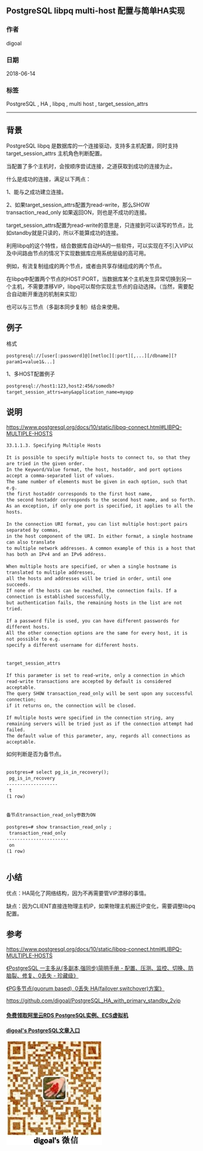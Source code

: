 ## PostgreSQL libpq multi-host 配置与简单HA实现  
                                                             
### 作者                                                             
digoal                                                             
                                                             
### 日期                                                             
2018-06-14                                                           
                                                             
### 标签                                                             
PostgreSQL , HA , libpq , multi host , target_session_attrs   
                                                             
----                                                             
                                                             
## 背景   
PostgreSQL libpq 是数据库的一个连接驱动，支持多主机配置，同时支持target_session_attrs 主机角色判断配置。  
  
当配置了多个主机时，会按顺序尝试连接，之道获取到成功的连接为止。  
  
什么是成功的连接，满足以下两点：  
  
1、能与之成功建立连接。  
  
2、如果target_session_attrs配置为read-write，那么SHOW transaction_read_only 如果返回ON，则也是不成功的连接。  
  
target_session_attrs配置为read-write的意思是，只连接到可以读写的节点，比如standby就是只读的，所以不能算成功的连接。   
  
利用libpq的这个特性，结合数据库自动HA的一些软件，可以实现在不引入VIP以及中间路由节点的情况下实现数据库应用系统层级的高可用。  
  
例如，有流复制组成的两个节点，或者由共享存储组成的两个节点。  
  
在libpq中配置两个节点的HOST:PORT，当数据库某个主机发生异常切换到另一个主机，不需要漂移VIP，libpq可以帮你实现主节点的自动选择。（当然，需要配合自动断开重连的机制来实现）  
  
也可以与三节点（多副本同步复制）结合来使用。  
  
## 例子  
  
格式  
  
```  
postgresql://[user[:password]@][netloc][:port][,...][/dbname][?param1=value1&...]  
```  
  
1、多HOST配置例子  
  
```  
postgresql://host1:123,host2:456/somedb?target_session_attrs=any&application_name=myapp  
```  
  
## 说明  
https://www.postgresql.org/docs/10/static/libpq-connect.html#LIBPQ-MULTIPLE-HOSTS  
  
```  
33.1.1.3. Specifying Multiple Hosts  
  
It is possible to specify multiple hosts to connect to, so that they are tried in the given order.   
In the Keyword/Value format, the host, hostaddr, and port options accept a comma-separated list of values.   
The same number of elements must be given in each option, such that e.g.   
the first hostaddr corresponds to the first host name,   
the second hostaddr corresponds to the second host name, and so forth.   
As an exception, if only one port is specified, it applies to all the hosts.  
  
In the connection URI format, you can list multiple host:port pairs separated by commas,   
in the host component of the URI. In either format, a single hostname can also translate   
to multiple network addresses. A common example of this is a host that has both an IPv4 and an IPv6 address.  
  
When multiple hosts are specified, or when a single hostname is translated to multiple addresses,   
all the hosts and addresses will be tried in order, until one succeeds.   
If none of the hosts can be reached, the connection fails. If a connection is established successfully,   
but authentication fails, the remaining hosts in the list are not tried.  
  
If a password file is used, you can have different passwords for different hosts.   
All the other connection options are the same for every host, it is not possible to e.g.   
specify a different username for different hosts.  
  
  
target_session_attrs  
  
If this parameter is set to read-write, only a connection in which read-write transactions are accepted by default is considered acceptable.   
The query SHOW transaction_read_only will be sent upon any successful connection;   
if it returns on, the connection will be closed.   
  
If multiple hosts were specified in the connection string, any remaining servers will be tried just as if the connection attempt had failed.   
The default value of this parameter, any, regards all connections as acceptable.  
```  
  
如何判断是否为备节点。  
  
```  
  
postgres=# select pg_is_in_recovery();  
 pg_is_in_recovery   
-------------------  
 t  
(1 row)  
  
  
备节点transaction_read_only参数为ON   
  
postgres=# show transaction_read_only ;  
 transaction_read_only   
-----------------------  
 on  
(1 row)  
  
```  
  
## 小结  
优点：HA简化了网络结构，因为不再需要管VIP漂移的事情。  
  
  
缺点：因为CLIENT直接连物理主机IP，如果物理主机搬迁IP变化，需要调整libpq配置。  
  
  
## 参考  
https://www.postgresql.org/docs/10/static/libpq-connect.html#LIBPQ-MULTIPLE-HOSTS  
  
[《PostgreSQL 一主多从(多副本,强同步)简明手册 - 配置、压测、监控、切换、防脑裂、修复、0丢失 - 珍藏级》](../201803/20180326_01.md)    
  
[《PG多节点(quorum based), 0丢失 HA(failover,switchover)方案》](../201706/20170612_02.md)    
  
https://github.com/digoal/PostgreSQL_HA_with_primary_standby_2vip  
    
  
  
  
  
  
  
  
  
  
  
  
  
  
#### [免费领取阿里云RDS PostgreSQL实例、ECS虚拟机](https://free.aliyun.com/ "57258f76c37864c6e6d23383d05714ea")
  
  
#### [digoal's PostgreSQL文章入口](https://github.com/digoal/blog/blob/master/README.md "22709685feb7cab07d30f30387f0a9ae")
  
  
![digoal's weixin](../pic/digoal_weixin.jpg "f7ad92eeba24523fd47a6e1a0e691b59")
  
  
  
  
  
  
  
